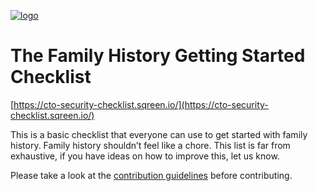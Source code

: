 [![logo](https://cto-security-checklist.sqreen.io/images/github.jpg)](https://cto-security-checklist.sqreen.io/)

# The Family History Getting Started Checklist

[https://cto-security-checklist.sqreen.io/](https://cto-security-checklist.sqreen.io/)

This is a basic checklist that everyone can use to get started with family history. Family history shouldn’t feel like a chore. This list is far from exhaustive, if you have ideas on how to improve this, let us know. 

Please take a look at the [contribution guidelines](https://github.com/sqreen/CTOSecurityChecklist/blob/master/CONTRIBUTING.md) before contributing.

